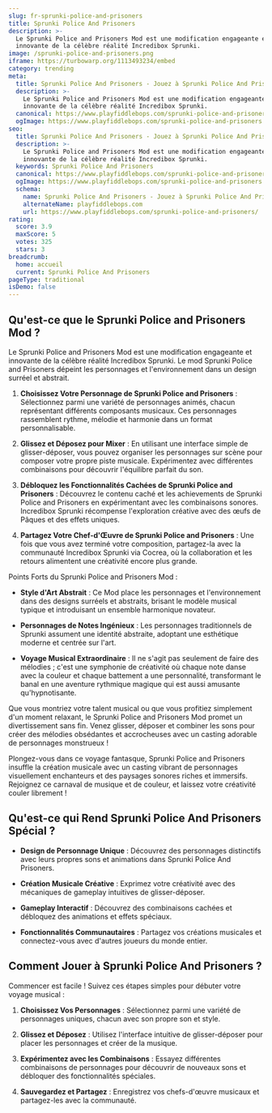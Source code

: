 ```yaml
---
slug: fr-sprunki-police-and-prisoners
title: Sprunki Police And Prisoners
description: >-
  Le Sprunki Police and Prisoners Mod est une modification engageante et
  innovante de la célèbre réalité Incredibox Sprunki.
image: /sprunki-police-and-prisoners.png
iframe: https://turbowarp.org/1113493234/embed
category: trending
meta:
  title: Sprunki Police And Prisoners - Jouez à Sprunki Police And Prisoners en Ligne
  description: >-
    Le Sprunki Police and Prisoners Mod est une modification engageante et
    innovante de la célèbre réalité Incredibox Sprunki.
  canonical: https://www.playfiddlebops.com/sprunki-police-and-prisoners/
  ogImage: https://www.playfiddlebops.com/sprunki-police-and-prisoners.png
seo:
  title: Sprunki Police And Prisoners - Jouez à Sprunki Police And Prisoners en Ligne
  description: >-
    Le Sprunki Police and Prisoners Mod est une modification engageante et
    innovante de la célèbre réalité Incredibox Sprunki.
  keywords: Sprunki Police And Prisoners
  canonical: https://www.playfiddlebops.com/sprunki-police-and-prisoners/
  ogImage: https://www.playfiddlebops.com/sprunki-police-and-prisoners.png
  schema:
    name: Sprunki Police And Prisoners - Jouez à Sprunki Police And Prisoners en Ligne
    alternateName: playfiddlebops.com
    url: https://www.playfiddlebops.com/sprunki-police-and-prisoners/
rating:
  score: 3.9
  maxScore: 5
  votes: 325
  stars: 3
breadcrumb:
  home: accueil
  current: Sprunki Police And Prisoners
pageType: traditional
isDemo: false
---
```


## Qu'est-ce que le Sprunki Police and Prisoners Mod ?

Le Sprunki Police and Prisoners Mod est une modification engageante et innovante de la célèbre réalité Incredibox Sprunki. Le mod Sprunki Police and Prisoners dépeint les personnages et l'environnement dans un design surréel et abstrait.

1. **Choisissez Votre Personnage de Sprunki Police and Prisoners** : Sélectionnez parmi une variété de personnages animés, chacun représentant différents composants musicaux. Ces personnages rassemblent rythme, mélodie et harmonie dans un format personnalisable.

1. **Glissez et Déposez pour Mixer** : En utilisant une interface simple de glisser-déposer, vous pouvez organiser les personnages sur scène pour composer votre propre piste musicale. Expérimentez avec différentes combinaisons pour découvrir l'équilibre parfait du son.

1. **Débloquez les Fonctionnalités Cachées de Sprunki Police and Prisoners** : Découvrez le contenu caché et les achievements de Sprunki Police and Prisoners en expérimentant avec les combinaisons sonores. Incredibox Sprunki récompense l'exploration créative avec des œufs de Pâques et des effets uniques.

1. **Partagez Votre Chef-d'Œuvre de Sprunki Police and Prisoners** : Une fois que vous avez terminé votre composition, partagez-la avec la communauté Incredibox Sprunki via Cocrea, où la collaboration et les retours alimentent une créativité encore plus grande.

Points Forts du Sprunki Police and Prisoners Mod :

- **Style d'Art Abstrait** : Ce Mod place les personnages et l'environnement dans des designs surréels et abstraits, brisant le modèle musical typique et introduisant un ensemble harmonique novateur.

- **Personnages de Notes Ingénieux** : Les personnages traditionnels de Sprunki assument une identité abstraite, adoptant une esthétique moderne et centrée sur l'art.

- **Voyage Musical Extraordinaire** : Il ne s'agit pas seulement de faire des mélodies ; c'est une symphonie de créativité où chaque note danse avec la couleur et chaque battement a une personnalité, transformant le banal en une aventure rythmique magique qui est aussi amusante qu'hypnotisante.

Que vous montriez votre talent musical ou que vous profitiez simplement d'un moment relaxant, le Sprunki Police and Prisoners Mod promet un divertissement sans fin. Venez glisser, déposer et combiner les sons pour créer des mélodies obsédantes et accrocheuses avec un casting adorable de personnages monstrueux !

Plongez-vous dans ce voyage fantasque, Sprunki Police and Prisoners insuffle la création musicale avec un casting vibrant de personnages visuellement enchanteurs et des paysages sonores riches et immersifs. Rejoignez ce carnaval de musique et de couleur, et laissez votre créativité couler librement !

## Qu'est-ce qui Rend Sprunki Police And Prisoners Spécial ?

- **Design de Personnage Unique** : Découvrez des personnages distinctifs avec leurs propres sons et animations dans Sprunki Police And Prisoners.

- **Création Musicale Créative** : Exprimez votre créativité avec des mécaniques de gameplay intuitives de glisser-déposer.

- **Gameplay Interactif** : Découvrez des combinaisons cachées et débloquez des animations et effets spéciaux.

- **Fonctionnalités Communautaires** : Partagez vos créations musicales et connectez-vous avec d'autres joueurs du monde entier.

## Comment Jouer à Sprunki Police And Prisoners ?

Commencer est facile ! Suivez ces étapes simples pour débuter votre voyage musical :

1. **Choisissez Vos Personnages** : Sélectionnez parmi une variété de personnages uniques, chacun avec son propre son et style.

1. **Glissez et Déposez** : Utilisez l'interface intuitive de glisser-déposer pour placer les personnages et créer de la musique.

1. **Expérimentez avec les Combinaisons** : Essayez différentes combinaisons de personnages pour découvrir de nouveaux sons et débloquer des fonctionnalités spéciales.

1. **Sauvegardez et Partagez** : Enregistrez vos chefs-d'œuvre musicaux et partagez-les avec la communauté.